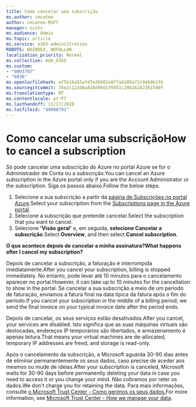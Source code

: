```yaml
---
title: Como cancelar uma subscrição
ms.author: cmcatee
author: cmcatee-MSFT
manager: scotv
ms.audience: Admin
ms.topic: article
ms.service: o365-administration
ROBOTS: NOINDEX, NOFOLLOW
localization_priority: Normal
ms.collection: Adm_O365
ms.custom:
- "9003797"
- "6836"
ms.openlocfilehash: af5b16a55afd7e26601e8ffa6288a72c94b9b1fb
ms.sourcegitcommit: 35e2c122d8a838d98d1f0851c29b16282261580f
ms.translationtype: MT
ms.contentlocale: pt-PT
ms.lasthandoff: 11/17/2020
ms.locfileid: "49088791"
---
```

# <a name="how-to-cancel-a-subscription"></a><span data-ttu-id="76055-102">Como cancelar uma subscrição</span><span class="sxs-lookup"><span data-stu-id="76055-102">How to cancel a subscription</span></span>

<span data-ttu-id="76055-103">Só pode cancelar uma subscrição do Azure no portal Azure se for o Administrador de Conta ou a subscrição.</span><span class="sxs-lookup"><span data-stu-id="76055-103">You can cancel an Azure subscription in the Azure portal only if you are the Account Administrator or the subscription.</span></span> <span data-ttu-id="76055-104">Siga os passos abaixo.</span><span class="sxs-lookup"><span data-stu-id="76055-104">Follow the below steps.</span></span>

1. <span data-ttu-id="76055-105">Selecione a sua subscrição a partir da [página de Subscrições no portal Azure](https://ms.portal.azure.com/#blade/Microsoft_Azure_Billing/SubscriptionsBlade).</span><span class="sxs-lookup"><span data-stu-id="76055-105">Select your subscription from the [Subscriptions page in the Azure portal](https://ms.portal.azure.com/#blade/Microsoft_Azure_Billing/SubscriptionsBlade).</span></span>
2. <span data-ttu-id="76055-106">Selecione a subscrição que pretende cancelar.</span><span class="sxs-lookup"><span data-stu-id="76055-106">Select the subscription that you want to cancel.</span></span>
3. <span data-ttu-id="76055-107">Selecione **'Visão geral'** e, em seguida, **selecione Cancelar a subscrição**.</span><span class="sxs-lookup"><span data-stu-id="76055-107">Select **Overview**, and then select **Cancel subscription**.</span></span>

<span data-ttu-id="76055-108">**O que acontece depois de cancelar a minha assinatura?**</span><span class="sxs-lookup"><span data-stu-id="76055-108">**What happens after I cancel my subscription?**</span></span>

<span data-ttu-id="76055-109">Depois de cancelar a subscrição, a faturação é interrompida imediatamente.</span><span class="sxs-lookup"><span data-stu-id="76055-109">After you cancel your subscription, billing is stopped immediately.</span></span> <span data-ttu-id="76055-110">No entanto, pode levar até 10 minutos para o cancelamento aparecer no portal.</span><span class="sxs-lookup"><span data-stu-id="76055-110">However, it can take up to 10 minutes for the cancellation to show in the portal.</span></span> <span data-ttu-id="76055-111">Se cancelar a sua subscrição a meio de um período de faturação, enviamos a fatura final na data típica da fatura após o fim do período.</span><span class="sxs-lookup"><span data-stu-id="76055-111">If you cancel your subscription in the middle of a billing period, we send the final invoice on your typical invoice date after the period ends.</span></span>

<span data-ttu-id="76055-112">Depois de cancelar, os seus serviços estão desativados.</span><span class="sxs-lookup"><span data-stu-id="76055-112">After you cancel, your services are disabled.</span></span> <span data-ttu-id="76055-113">Isto significa que as suas máquinas virtuais são deslocadas, endereços IP temporários são libertados, e armazenamento é apenas leitura.</span><span class="sxs-lookup"><span data-stu-id="76055-113">That means your virtual machines are de-allocated, temporary IP addresses are freed, and storage is read-only.</span></span>

<span data-ttu-id="76055-114">Após o cancelamento da subscrição, a Microsoft aguarda 30-90 dias antes de eliminar permanentemente os seus dados, caso precise de aceder aos mesmos ou mude de ideias.</span><span class="sxs-lookup"><span data-stu-id="76055-114">After your subscription is canceled, Microsoft waits for 30-90 days before permanently deleting your data in case you need to access it or you change your mind.</span></span> <span data-ttu-id="76055-115">Não cobramos por reter os dados.</span><span class="sxs-lookup"><span data-stu-id="76055-115">We don't charge you for retaining the data.</span></span> <span data-ttu-id="76055-116">Para mais informações, consulte [o Microsoft Trust Center - Como gerimos os seus dados.](https://www.microsoft.com/trust-center/privacy/data-management#leave)</span><span class="sxs-lookup"><span data-stu-id="76055-116">For more information, see [Microsoft Trust Center - How we manage your data](https://www.microsoft.com/trust-center/privacy/data-management#leave).</span></span>

